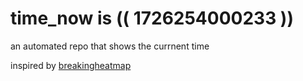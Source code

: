 # time_now is (( 1726254000233 ))

an automated repo that shows the currnent time

inspired by [breakingheatmap](https://github.com/breakingheatmap/breakingheatmap)